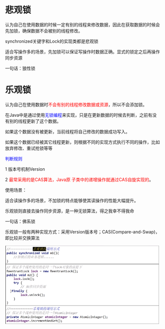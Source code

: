 # 悲观锁

认为自己在使用数据的时候一定有别的线程来修改数据，因此在获取数据的时候会先加锁，确保数据不会被别的线程修改。

synchronized关键字和Lock的实现类都是悲观锁

适合写操作多的场景，先加锁可以保证写操作时数据正确。显式的锁定之后再操作同步资源

一句话：狼性锁

# 乐观锁

认为自己在使用数据时<font color = 'red'>不会有别的线程修改数据或资源</font>，所以不会添加锁。

在Java中是通过使用<font color = 'blue'>无锁编程</font>来实现，只是在更新数据的时候去判断，之前有没有别的线程更新了这个数据。

如果这个数据没有被更新，当前线程将自己修改的数据成功写入。

如果这个数据已经被其它线程更新，则根据不同的实现方式执行不同的操作，比如放弃修改、重试抢锁等等

<font color = 'blue'>判断规则</font>

1 版本号机制Version

2 <font color = 'red'>最常采用的是CAS算法，Java原 子类中的递增操作就通过CAS自旋实现的</font>。

使用场景：

适合读操作多的场景，不加锁的特点能够使其读操作的性能大幅提升。

乐观锁则直接去操作同步资源，是一种无锁算法，得之我幸不得我命

一句话：佛系锁

乐观锁一般有两种实现方式：采用Version版本号；CAS(Compare-and-Swap)，即比较并交换算法

![](images/2.伪代码说明.jpg)



